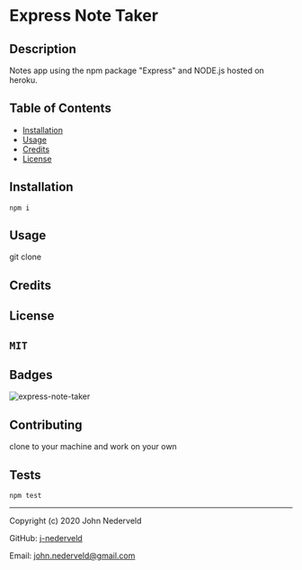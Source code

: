 
  # Express Note Taker

## Description 

Notes app using the npm package "Express" and NODE.js hosted on heroku.

## Table of Contents

* [Installation](#installation)
* [Usage](#usage)
* [Credits](#credits)
* [License](#license)


## Installation
`
npm i
`
## Usage 

git clone

## Credits



## License
`
MIT
`
---

## Badges

![express-note-taker](https://img.shields.io/github/languages/top/j-nederveld/express-note-taker)

## Contributing

clone to your machine and work on your own 

## Tests
`
npm test
`
___________________________________________________________________________



Copyright (c) 2020 John Nederveld

GitHub: [j-nederveld](https://github.com/j-nederveld)

Email: john.nederveld@gmail.com
